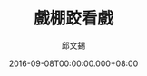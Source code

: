 ---
issue: 189
title: 戲棚跤看戲
author: 邱文錫
date: 2016-09-08T00:00:00.000+08:00
topic: 懷想
difficulty: 1
wikidata: Q98095561
wikidata_link: https://www.wikidata.org/wiki/Q98095561
---